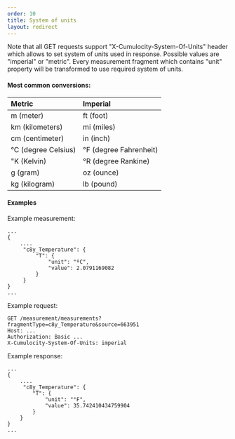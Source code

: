 ```yaml
---
order: 10
title: System of units
layout: redirect
---
```


Note that all GET requests support "X-Cumulocity-System-Of-Units" header which allows to set system of units used in response.
Possible values are "imperial" or "metric".
Every measurement fragment which contains "unit" property will be transformed to use required system of units.

#### Most common conversions:

|Metric|Imperial|
|:-------|:-----|
|m (meter)|ft (foot)|
|km (kilometers)|mi (miles)|
|cm (centimeter)|in (inch)|
|°C (degree Celsius)|°F (degree Fahrenheit)|
|"K (Kelvin)|°R (degree Rankine)|
|g (gram)|oz (ounce)|
|kg (kilogram)|lb (pound)|


#### Examples

Example measurement:

    ...
    {
        ....
         "c8y_Temperature": {
             "T": {
                 "unit": "ºC",
                 "value": 2.0791169082
             }
         }
    }
    ...

Example request:

    GET /measurement/measurements?fragmentType=c8y_Temperature&source=663951
    Host: ...
    Authorization: Basic ...
    X-Cumulocity-System-Of-Units: imperial
    
Example response:

    ...
    {
        ....
         "c8y_Temperature": {
            "T": {
                "unit": "°F",
                "value": 35.742410434759904
            }
        }
    }
    ...

